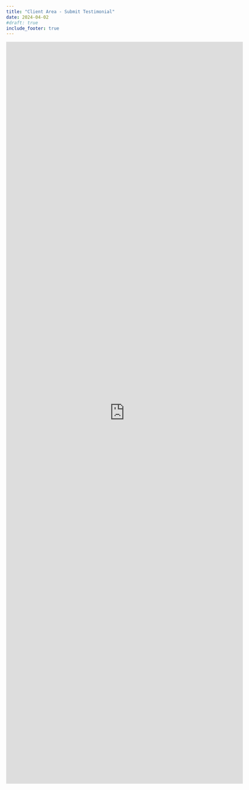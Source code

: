 ```yaml
---
title: "Client Area - Submit Testimonial"
date: 2024-04-02
#draft: true
include_footer: true
---
```


<iframe src="https://docs.google.com/forms/d/e/1FAIpQLScIH8WZN_m3Iomfi9wOGbDIMRyvhJRPjBS0gSB-VjorDOhn_w/viewform?embedded=true" width="640" height="2000" frameborder="0" marginheight="0" marginwidth="0">Loading…</iframe>

